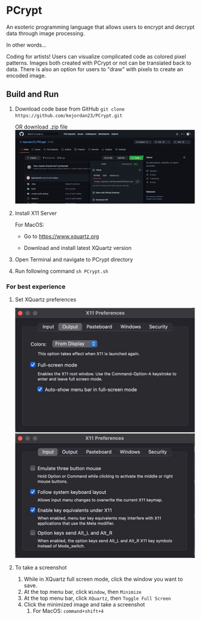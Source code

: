 # PCrypt

An esoteric programming language that allows users to encrypt
and decrypt data through image processing.

In other words...

Coding for artists! Users can visualize complicated code
as colored pixel patterns. Images both created with PCrypt or not
can be translated back to data. There is also an option
for users to "draw" with pixels to create an encoded image.

## Build and Run

1. Download code base from GitHub
`git clone https://github.com/kejordan23/PCrypt.git`

   OR download .zip file 
![Alt text](githubdowload.jpeg)
2. Install X11 Server

   For MacOS: 
    
   - Go to https://www.xquartz.org

   - Download and install latest XQuartz version
3. Open Terminal and navigate to PCrypt directory
4. Run following command
`sh PCrypt.sh`

### For best experience
1. Set XQuartz preferences

   ![Alt text](XQuartzpref1.jpeg)
   ![Alt text](XQuartzpref2.jpeg)

2. To take a screenshot
   1. While in XQuartz full screen mode, click the window you 
   want to save.
   2. At the top menu bar, click `Window`, then `Minimize`
   3. At the top menu bar, click `XQuartz`, then `Toggle Full Screen`
   4. Click the minimized image and take a screenshot
      1. For MacOS: `command+shift+4`